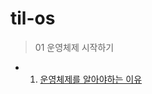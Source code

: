 # til-os

> 01 운영체제 시작하기
- 1. [운영체제를 알아야하는 이유](https://github.com/QuaRang1225/til-os/wiki/01-%EC%9A%B4%EC%98%81%EC%B2%B4%EC%A0%9C-%EC%8B%9C%EC%9E%91%ED%95%98%EA%B8%B0#chapter01-%EC%9A%B4%EC%98%81%EC%B2%B4%EC%A0%9C%EB%A5%BC-%EC%95%8C%EC%95%84%EC%95%BC-%ED%95%98%EB%8A%94-%EC%9D%B4%EC%9C%A0)
